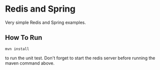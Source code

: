 # Redis and Spring #

Very simple Redis and Spring examples.

## How To Run ##

    mvn install

to run the unit test. Don't forget to start the redis server before running the 
maven command above.